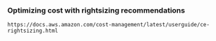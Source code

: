 ### Optimizing cost with rightsizing recommendations
```
https://docs.aws.amazon.com/cost-management/latest/userguide/ce-rightsizing.html
```